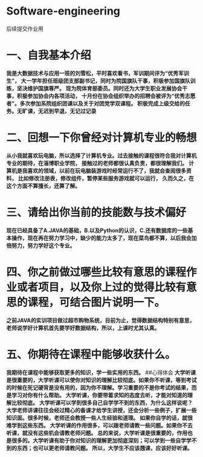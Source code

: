 # Software-engineering
后续提交作业用
# 一、自我基本介绍
  **我是大数据技术与应用一班的刘雪松，平时喜欢看书，军训期间评为“优秀军训生”， 
大一学年担任班级团支部副书记，同时为院国旗队干事，积极参加国旗队训练，坚决维护国旗尊严。
现为院体育部委员。同时还为大学生职业发展协会干事，积极参加协会内各项活动，
十月份在协会组织举办的招聘会被评为“优秀志愿者”。多次参加系院组织团课以及关于对团党学双课程。
积极完成上级交给的任务。无旷课，无迟到早退，无记过记录**
# 二、回想一下你曾经对计算机专业的畅想
  **从小我就喜欢玩电脑，所以选择了计算机专业。过去接触的课程很符合我对计算机专业的期待，在淄博职业学院，
  接触过的老师都很认真负责，都很理解我们。
  计算机是我喜欢的领域，以前在玩电脑装游戏时经常运行不了，我就会查阅很多资料，
  比如修改注册表，修改组件，暂停某些服务游戏就可以运行，
  久而久之，在这个方面不算擅长，还算了解。**
  # 三、请给出你当前的技能数与技术偏好
  **现在已经具备了A.JAVA的基础，B.以及Python的认识，C.还有数据库的一些基本操作，现在再在努力学习中，缺少的能力太多了，现在菜鸟都不算，以后我会加倍努力，努力学好这个专业。**
  # 四、你之前做过哪些比较有意思的课程作业或者项目，以及你上过的觉得比较有意思的课程，可结合图片说明一下。
  **之前JAVA的实训项目做过超市购物系统，目前为止，觉得数据结构特别有意思，老师说学好计算机首先要学好数据结构，所以，上课时尤其认真。**
  # 五、你期待在课程中能够收获什么。
  **我期待在课程中能够获取更多的知识，学一些实用的东西。**
  ##心得体会
  **大学听课是很重要的，大学听课可以使你对知识的理解比较彻底。如果你不听课，等到考试的时候在死记硬背是没有用的，因为你不理解。学习重要的不是你考试的结果，而是学习对你有什么帮助。
  大学听课，你要带着求知的态度去听，才能对知道的理解比较彻底。
  大学听课可以学到很多自己自学学不到的东西，为什么这样说呢？大学老师讲课往往会经过精心的备课才给学生讲授，还会分析一些例子，扩展一些知识面。很多时候，老师还会教授一些人生经验和道理。
  如果你自学的话，就很难学到这些东西。
  大学听课的作用很多，可以跟老师请教一些问题。如果你不去听课，就没有这些机会请教老师问题。
  总的来说，大学听课是很重要的，作用也是很多的。大学听课有助于你对知识的理解更加彻底深刻；可以学到一些自学学不到的东西；也可以更老师请教问题。
  所以，大学生不应该翘课，应该好好听课。**
